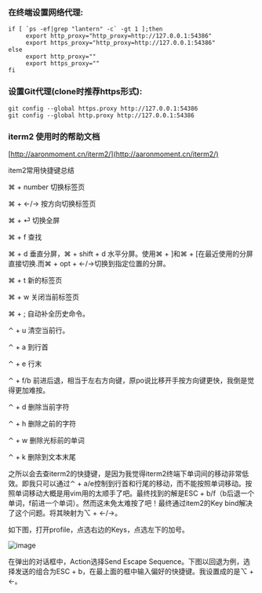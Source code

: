 ### 在终端设置网络代理:
```
if [ `ps -ef|grep "lantern" -c` -gt 1 ];then
     export http_proxy="http_proxy=http://127.0.0.1:54386"
     export https_proxy="http_proxy=http://127.0.0.1:54386"
else
     export http_proxy=""
     export https_proxy=""
fi
```
### 设置Git代理(clone时推荐https形式):
```
git config --global https.proxy http://127.0.0.1:54386
git config --global http.proxy http://127.0.0.1:54386
```

### iterm2 使用时的帮助文档
[http://aaronmoment.cn/iterm2/](http://aaronmoment.cn/iterm2/)

item2常用快捷键总结

⌘ + number 切换标签页

⌘ + ←/→ 按方向切换标签页

⌘ + ⏎ 切换全屏

⌘ + f 查找

⌘ + d 垂直分屏，⌘ + shift + d 水平分屏。使用⌘ + ]和⌘ + [在最近使用的分屏直接切换.而⌘ + opt + ←/→切换到指定位置的分屏。

⌘ + t 新的标签页

⌘ + w 关闭当前标签页

⌘ + ; 自动补全历史命令。

⌃ + u 清空当前行。

⌃ + a 到行首

⌃ + e 行末

⌃ + f/b 前进后退，相当于左右方向键，原po说比移开手按方向键更快，我倒是觉得更加难按。

⌃ + d 删除当前字符

⌃ + h 删除之前的字符

⌃ + w 删除光标前的单词

⌃ + k 删除到文本末尾

之所以会去查iterm2的快捷键，是因为我觉得iterm2终端下单词间的移动非常低效。即我只可以通过⌃ + a/e控制到行首和行尾的移动，而不能按照单词移动。按照单词移动大概是用vim用的太顺手了吧。最终找到的解是ESC + b/f（b后退一个单词，f前进一个单词）。然而这未免太难按了吧！最终通过item2的Key bind解决了这个问题。将其映射为⌥ + ←/→。

如下图，打开profile，点选右边的Keys，点选左下的加号。

![image](https://user-images.githubusercontent.com/7269690/44620231-3967e780-a8c3-11e8-81c1-17c02c25be4f.png)


在弹出的对话框中，Action选择Send Escape Sequence。下图以回退为例，选择发送的组合为ESC + b，在最上面的框中输入偏好的快捷键。我设置成的是⌥ + ←。
